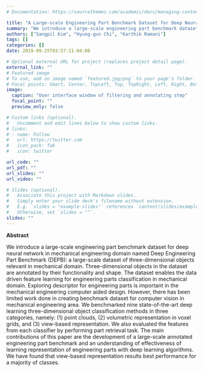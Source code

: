 ```yaml
---
# Documentation: https://sourcethemes.com/academic/docs/managing-content/

title: "A Large-scale Engineering Part Benchmark Dataset for Deep Neural Networks"
summary: "We introduce a large-scale engineering part benchmark dataset for deep neural network in mechanical engineering domain named Deep Engineering Part Benchmark."
authors: ["Sangpil Kim", "Hyung-gun Chi", "Karthik Ramani"]
tags: []
categories: []
date: 2019-09-25T03:57:11-04:00

# Optional external URL for project (replaces project detail page).
external_link: ""
# Featured image
# To use, add an image named `featured.jpg/png` to your page's folder.
# Focal points: Smart, Center, TopLeft, Top, TopRight, Left, Right, BottomLeft, Bottom, BottomRight.
image:
  caption: "User interface window of filtering and annotating step"
  focal_point: ""
  preview_only: false

# Custom links (optional).
#   Uncomment and edit lines below to show custom links.
# links:
# - name: Follow
#   url: https://twitter.com
#   icon_pack: fab
#   icon: twitter

url_code: ""
url_pdf: ""
url_slides: ""
url_video: ""

# Slides (optional).
#   Associate this project with Markdown slides.
#   Simply enter your slide deck's filename without extension.
#   E.g. `slides = "example-slides"` references `content/slides/example-slides.md`.
#   Otherwise, set `slides = ""`.
slides: ""
---
```

**Abstract**

We introduce a large-scale engineering part benchmark dataset for deep neural network in mechanical engineering domain named Deep Engineering Part Benchmark (DEPB): a large-scale dataset of three-dimensional objects relevant in mechanical domain. Three-dimensional objects in the dataset are annotated by their functionality and shape. The dataset enables the data driven feature learning for engineering parts classification in mechanical domain. Exploring descriptor for engineering parts is important in the mechanical engineering computer aided design. However, there has been limited work done in creating benchmark dataset for computer vision in mechanical engineering area. We benchmarked nine state-of-the-art deep learning three-dimensional object classification methods in three categories, namely: (1) point clouds, (2) volumetric representation in voxel grids, and (3) view-based representation. We also evaluated the features from each classifier by performing part retrieval task. The main contributions of this paper are the development of a large-scale annotated engineering part benchmark and an understanding of effectiveness of learning representation of engineering parts with deep learning algorithms. We have found that view-based representation results best performance for a majority of classes.